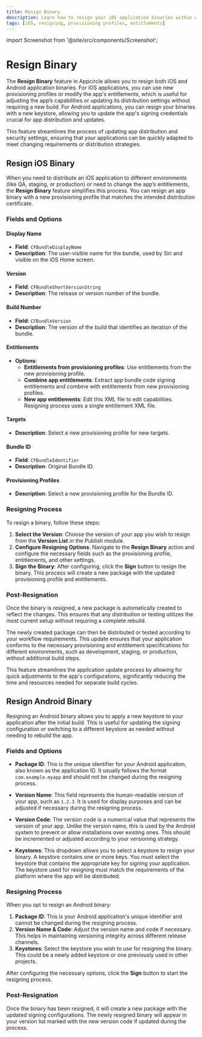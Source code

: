 ```yaml
---
title: Resign Binary
description: Learn how to resign your iOS application binaries within Appcircle to change provisioning profiles or app entitlements.
tags: [iOS, resigning, provisioning profiles, entitlements]
---
```


import Screenshot from '@site/src/components/Screenshot';

# Resign Binary

The **Resign Binary** feature in Appcircle allows you to resign both iOS and Android application binaries. For iOS applications, you can use new provisioning profiles or modify the app's entitlements, which is useful for adjusting the app’s capabilities or updating its distribution settings without requiring a new build. For Android applications, you can resign your binaries with a new keystore, allowing you to update the app's signing credentials crucial for app distribution and updates.

This feature streamlines the process of updating app distribution and security settings, ensuring that your applications can be quickly adapted to meet changing requirements or distribution strategies.

<Screenshot url='https://cdn.appcircle.io/docs/assets/be-3161-publish-resign-option.png' />

## Resign iOS Binary

When you need to distribute an iOS application to different environments (like QA, staging, or production) or need to change the app’s entitlements, the **Resign Binary** feature simplifies this process. You can resign an app binary with a new provisioning profile that matches the intended distribution certificate.

### Fields and Options

<Screenshot url='https://cdn.appcircle.io/docs/assets/be-3161-publish-resign.png' />

#### Display Name

- **Field**: `CFBundleDisplayName`
- **Description**: The user-visible name for the bundle, used by Siri and visible on the iOS Home screen.

#### Version

- **Field**: `CFBundleShortVersionString`
- **Description**: The release or version number of the bundle.

#### Build Number

- **Field**: `CFBundleVersion`
- **Description**: The version of the build that identifies an iteration of the bundle.

#### Entitlements

- **Options**:
  - **Entitlements from provisioning profiles**: Use entitlements from the new provisioning profile.
  - **Combine app entitlements**: Extract app bundle code signing entitlements and combine with entitlements from new provisioning profiles.
  - **New app entitlements**: Edit this XML file to edit capabilities. Resigning process uses a single entitlement XML file.

#### Targets

- **Description**: Select a new provisioning profile for new targets.

#### Bundle ID

- **Field**: `CFBundleIdentifier`
- **Description**: Original Bundle ID.

#### Provisioning Profiles

- **Description**: Select a new provisioning profile for the Bundle ID.

### Resigning Process

To resign a binary, follow these steps:

1. **Select the Version**: Choose the version of your app you wish to resign from the **Version List** in the Publish module.
2. **Configure Resigning Options**: Navigate to the **Resign Binary** action and configure the necessary fields such as the provisioning profile, entitlements, and other settings.
3. **Sign the Binary**: After configuring, click the **Sign** button to resign the binary. This process will create a new package with the updated provisioning profile and entitlements.

### Post-Resignation

Once the binary is resigned, a new package is automatically created to reflect the changes. This ensures that any distribution or testing utilizes the most current setup without requiring a complete rebuild.

<Screenshot url='https://cdn.appcircle.io/docs/assets/be-3161-publish-resigned.png' />

The newly created package can then be distributed or tested according to your workflow requirements. This update ensures that your application conforms to the necessary provisioning and entitlement specifications for different environments, such as development, staging, or production, without additional build steps.

This feature streamlines the application update process by allowing for quick adjustments to the app's configurations, significantly reducing the time and resources needed for separate build cycles.

## Resign Android Binary

Resigning an Android binary allows you to apply a new keystore to your application after the initial build. This is useful for updating the signing configuration or switching to a different keystore as needed without needing to rebuild the app.

### Fields and Options

<Screenshot url='https://cdn.appcircle.io/docs/assets/be-3161-publish-resign-android-option.png' />

- **Package ID**: This is the unique identifier for your Android application, also known as the application ID. It usually follows the format `com.example.myapp` and should not be changed during the resigning process.

- **Version Name**: This field represents the human-readable version of your app, such as `1.2.3`. It is used for display purposes and can be adjusted if necessary during the resigning process.

- **Version Code**: The version code is a numerical value that represents the version of your app. Unlike the version name, this is used by the Android system to prevent or allow installations over existing ones. This should be incremented or adjusted according to your versioning strategy.

- **Keystores**: This dropdown allows you to select a keystore to resign your binary. A keystore contains one or more keys. You must select the keystore that contains the appropriate key for signing your application. The keystore used for resigning must match the requirements of the platform where the app will be distributed.

### Resigning Process

When you opt to resign an Android binary:

1. **Package ID**: This is your Android application's unique identifier and cannot be changed during the resigning process.
2. **Version Name & Code**: Adjust the version name and code if necessary. This helps in maintaining versioning integrity across different release channels.
3. **Keystores**: Select the keystore you wish to use for resigning the binary. This could be a newly added keystore or one previously used in other projects.

After configuring the necessary options, click the **Sign** button to start the resigning process.

### Post-Resignation

Once the binary has been resigned, it will create a new package with the updated signing configurations. The newly resigned binary will appear in your version list marked with the new version code if updated during the process.

<Screenshot url='https://cdn.appcircle.io/docs/assets/be-3161-publish-android-after-resign.png' />
